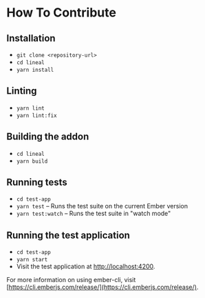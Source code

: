 # How To Contribute

## Installation

* `git clone <repository-url>`
* `cd lineal`
* `yarn install`

## Linting

* `yarn lint`
* `yarn lint:fix`

## Building the addon

* `cd lineal`
* `yarn build`

## Running tests

* `cd test-app`
* `yarn test` – Runs the test suite on the current Ember version
* `yarn test:watch` – Runs the test suite in "watch mode"

## Running the test application

* `cd test-app`
* `yarn start`
* Visit the test application at [http://localhost:4200](http://localhost:4200).

For more information on using ember-cli, visit [https://cli.emberjs.com/release/](https://cli.emberjs.com/release/).
